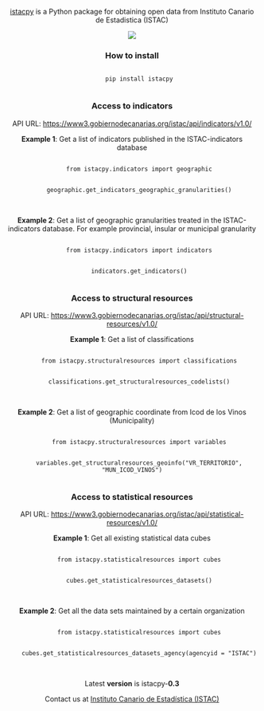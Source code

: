 <span align="center">
  <p align="center"><a href="https://pypi.org/project/istacpy/">istacpy</a> is a Python package for obtaining open data from Instituto Canario de Estadistica (ISTAC)</p>
</span>

<div align="center">
  <div style="text-align: center;">
    <img src="https://www3.gobiernodecanarias.org/noticias/wp-content/themes/tema_gobcan_noticias/assets/istac_logo-380x94.png" align="center"/>
  </div>
</div>


<span align="center">

<h3 align="center">How to install</h3>
<div align="center">
  <code>
    pip install istacpy
  </code>
</div>

<h3 align="center">Access to indicators</h3>
<p align="center"> API URL: <a href="https://www3.gobiernodecanarias.org/istac/api/indicators/v1.0/">https://www3.gobiernodecanarias.org/istac/api/indicators/v1.0/</a></p>
<div align="center">
  <p><strong>Example 1</strong>: Get a list of indicators published in the ISTAC-indicators database</p>
  <code>
    from istacpy.indicators import geographic
  </code>
  <br>
  <code>
    geographic.get_indicators_geographic_granularities()
  </code>
  <br><br>
  <p><strong>Example 2</strong>: Get a list of geographic granularities treated in the ISTAC-indicators database. For example provincial, insular or municipal granularity</p>
  <code>
    from istacpy.indicators import indicators
  </code>
  <br>
  <code>
    indicators.get_indicators()
  </code>
</div>

<h3 align="center">Access to structural resources</h3>
<p align="center"> API URL: <a href="https://www3.gobiernodecanarias.org/istac/api/structural-resources/v1.0/">https://www3.gobiernodecanarias.org/istac/api/structural-resources/v1.0/</a></p>
<div align="center">
  <p><strong>Example 1</strong>: Get a list of classifications</p>
  <code>
    from istacpy.structuralresources import classifications
  </code>
  <br>
  <code>
    classifications.get_structuralresources_codelists()
  </code>
  <br><br>
  <p><strong>Example 2</strong>: Get a list of geographic coordinate from Icod de los Vinos (Municipality)</p>
  <code>
    from istacpy.structuralresources import variables
  </code>
  <br>
  <code>
    variables.get_structuralresources_geoinfo("VR_TERRITORIO", "MUN_ICOD_VINOS")
  </code>
</div>

<h3 align="center">Access to statistical resources</h3>
<p align="center"> API URL: <a href="https://www3.gobiernodecanarias.org/istac/api/statistical-resources/v1.0/">https://www3.gobiernodecanarias.org/istac/api/statistical-resources/v1.0/</a></p>
<div align="center">
  <p><strong>Example 1</strong>: Get all existing statistical data cubes</p>
  <code>
    from istacpy.statisticalresources import cubes
  </code>
  <br>
  <code>
    cubes.get_statisticalresources_datasets()
  </code>
  <br><br>
  <p><strong>Example 2</strong>: Get all the data sets maintained by a certain organization</p>
  <code>
    from istacpy.statisticalresources import cubes
  </code>
  <br>
  <code>
    cubes.get_statisticalresources_datasets_agency(agencyid = "ISTAC")
  </code>
</div>

</span>
<br>


<span align="center">
  <p align="center">Latest <strong>version</strong> is istacpy-<strong>0.3</strong></p>
  <p align="center">Contact us at <a href="mailto:edatos.istac@gobiernodecanarias.org">Instituto Canario de Estadística (ISTAC)</a>
</span>

